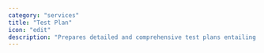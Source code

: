 ```yaml
---
category: "services"
title: "Test Plan"
icon: "edit"
description: "Prepares detailed and comprehensive test plans entailing the test scope, test strategy and execution."
---
```

